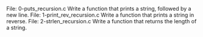 File: 0-puts_recursion.c Write a function that prints a string, followed by a new line.
File: 1-print_rev_recursion.c Write a function that prints a string in reverse.
File: 2-strlen_recursion.c Write a function that returns the length of a string.
